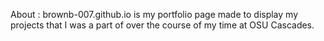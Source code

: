 
About : brownb-007.github.io is my portfolio page made to display my projects that I was a part of over the course of my time at OSU Cascades.

